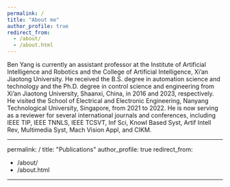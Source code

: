```yaml
---
permalink: /
title: "About me"
author_profile: true
redirect_from: 
  - /about/
  - /about.html
---
```


Ben Yang is currently an assistant professor at the Institute of Artificial Intelligence and Robotics and the College of Artificial Intelligence, Xi’an Jiaotong University. He received the B.S. degree in automation science and technology and the Ph.D. degree in control science and engineering from Xi’an Jiaotong University, Shaanxi, China, in 2016 and 2023, respectively. He visited the School of Electrical and Electronic Engineering, Nanyang Technological University, Singapore, from 2021 to 2022. He is now serving as a reviewer for several international journals and conferences, including IEEE TIP, IEEE TNNLS, IEEE TCSVT, Inf Sci, Knowl Based Syst, Artif Intell Rev, Multimedia Syst, Mach Vision Appl, and CIKM.

---
permalink: /
title: "Publications"
author_profile: true
redirect_from: 
  - /about/
  - /about.html
---
